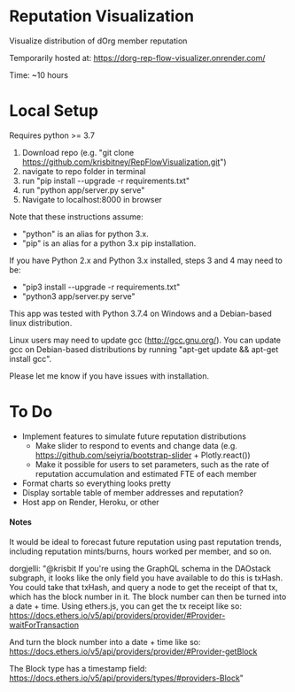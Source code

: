 # Reputation Visualization
Visualize distribution of dOrg member reputation

Temporarily hosted at: https://dorg-rep-flow-visualizer.onrender.com/

Time: ~10 hours

# Local Setup
Requires python >= 3.7

1. Download repo (e.g. "git clone https://github.com/krisbitney/RepFlowVisualization.git")
2. navigate to repo folder in terminal
3. run "pip install --upgrade -r requirements.txt"
4. run "python app/server.py serve"
5. Navigate to localhost:8000 in browser

Note that these instructions assume:
* "python" is an alias for python 3.x.
* "pip" is an alias for a python 3.x pip installation.

If you have Python 2.x and Python 3.x installed, steps 3 and 4 may need to be:
 * "pip3 install --upgrade -r requirements.txt"
 * "python3 app/server.py serve"

This app was tested with Python 3.7.4 on Windows and a Debian-based linux distribution. 

Linux users may need to update gcc (http://gcc.gnu.org/).
You can update gcc on Debian-based distributions by running "apt-get update && apt-get install gcc".

Please let me know if you have issues with installation.

# To Do
* Implement features to simulate future reputation distributions
  * Make slider to respond to events and change data (e.g. https://github.com/seiyria/bootstrap-slider + Plotly.react())
  * Make it possible for users to set parameters, such as the rate of reputation accumulation and estimated FTE of each member
* Format charts so everything looks pretty
* Display sortable table of member addresses and reputation?
* Host app on Render, Heroku, or other

#### Notes
It would be ideal to forecast future reputation using past reputation trends, including reputation mints/burns, hours worked per member, and so on.

dorgjelli: "@krisbit If you're using the GraphQL schema in the DAOstack subgraph, it looks like the only field you have available to do this is txHash. You could take that txHash, and query a node to get the receipt of that tx, which has the block number in it. The block number can then be turned into a date + time.
Using ethers.js, you can get the tx receipt like so: https://docs.ethers.io/v5/api/providers/provider/#Provider-waitForTransaction

And turn the block number into a date + time like so: https://docs.ethers.io/v5/api/providers/provider/#Provider-getBlock

The Block type has a timestamp field: https://docs.ethers.io/v5/api/providers/types/#providers-Block"
